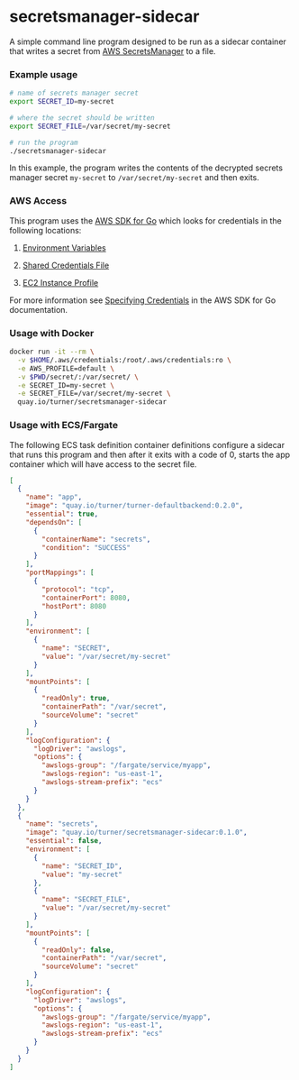 secretsmanager-sidecar
=======================

A simple command line program designed to be run as a sidecar container that writes a secret from [AWS SecretsManager](https://aws.amazon.com/secrets-manager/) to a file.

### Example usage

```bash
# name of secrets manager secret
export SECRET_ID=my-secret

# where the secret should be written
export SECRET_FILE=/var/secret/my-secret

# run the program
./secretsmanager-sidecar
```

In this example, the program writes the contents of the decrypted secrets manager secret `my-secret` to `/var/secret/my-secret` and then exits.

### AWS Access

This program uses the [AWS SDK for Go][go-sdk] which looks for credentials in the following locations:

1. [Environment Variables][go-env-vars]

1. [Shared Credentials File][go-shared-credentials-file]

1. [EC2 Instance Profile][go-iam-roles-for-ec2-instances]

For more information see [Specifying Credentials][go-specifying-credentials] in
the AWS SDK for Go documentation.


### Usage with Docker

```bash
docker run -it --rm \
  -v $HOME/.aws/credentials:/root/.aws/credentials:ro \
  -e AWS_PROFILE=default \
  -v $PWD/secret/:/var/secret/ \
  -e SECRET_ID=my-secret \
  -e SECRET_FILE=/var/secret/my-secret \
  quay.io/turner/secretsmanager-sidecar
```

### Usage with ECS/Fargate

The following ECS task definition container definitions configure a sidecar that runs this program and then after it exits with a code of 0, starts the app container which will have access to the secret file.

```json
[
  {
    "name": "app",
    "image": "quay.io/turner/turner-defaultbackend:0.2.0",
    "essential": true,
    "dependsOn": [
      {
        "containerName": "secrets",
        "condition": "SUCCESS"
      }
    ],
    "portMappings": [
      {
        "protocol": "tcp",
        "containerPort": 8080,
        "hostPort": 8080
      }
    ],
    "environment": [
      {
        "name": "SECRET",
        "value": "/var/secret/my-secret"
      }
    ],
    "mountPoints": [
      {
        "readOnly": true,
        "containerPath": "/var/secret",
        "sourceVolume": "secret"
      }
    ],    
    "logConfiguration": {
      "logDriver": "awslogs",
      "options": {
        "awslogs-group": "/fargate/service/myapp",
        "awslogs-region": "us-east-1",
        "awslogs-stream-prefix": "ecs"
      }
    }
  },
  {
    "name": "secrets",
    "image": "quay.io/turner/secretsmanager-sidecar:0.1.0",
    "essential": false,
    "environment": [
      {
        "name": "SECRET_ID",
        "value": "my-secret"
      },
      {
        "name": "SECRET_FILE",
        "value": "/var/secret/my-secret"
      }
    ],
    "mountPoints": [
      {
        "readOnly": false,
        "containerPath": "/var/secret",
        "sourceVolume": "secret"
      }
    ],    
    "logConfiguration": {
      "logDriver": "awslogs",
      "options": {
        "awslogs-group": "/fargate/service/myapp",
        "awslogs-region": "us-east-1",
        "awslogs-stream-prefix": "ecs"
      }
    }
  }  
]
```

[go-sdk]: https://aws.amazon.com/documentation/sdk-for-go/
[go-env-vars]: http://docs.aws.amazon.com/sdk-for-go/v1/developer-guide/configuring-sdk.html#environment-variables
[go-shared-credentials-file]: http://docs.aws.amazon.com/sdk-for-go/v1/developer-guide/configuring-sdk.html#shared-credentials-file
[go-iam-roles-for-ec2-instances]: http://docs.aws.amazon.com/sdk-for-go/v1/developer-guide/configuring-sdk.html#iam-roles-for-ec2-instances
[go-specifying-credentials]: http://docs.aws.amazon.com/sdk-for-go/v1/developer-guide/configuring-sdk.html#specifying-credentials